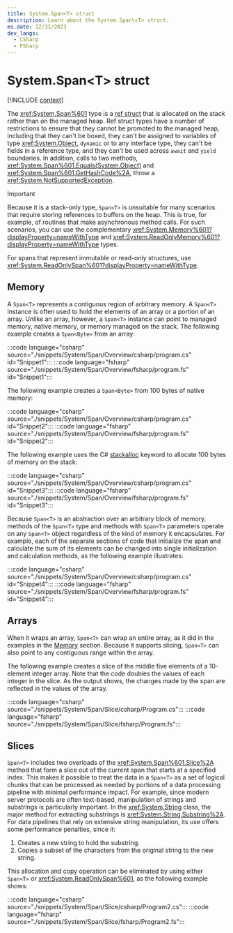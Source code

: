 ```yaml
---
title: System.Span<T> struct
description: Learn about the System.Span\<T> struct.
ms.date: 12/31/2023
dev_langs:
  - CSharp
  - FSharp
---
```

# System.Span\<T> struct

[!INCLUDE [context](includes/context.md)]

The <xref:System.Span%601> type is a [ref struct](../../csharp/language-reference/builtin-types/ref-struct.md) that is allocated on the stack rather than on the managed heap. Ref struct types have a number of restrictions to ensure that they cannot be promoted to the managed heap, including that they can't be boxed, they can't be assigned to variables of type <xref:System.Object>, `dynamic` or to any interface type, they can't be fields in a reference type, and they can't be used across `await` and `yield` boundaries. In addition, calls to two methods, <xref:System.Span%601.Equals(System.Object)> and <xref:System.Span%601.GetHashCode%2A>, throw a <xref:System.NotSupportedException>.

> [!IMPORTANT]
> Because it is a stack-only type, `Span<T>` is unsuitable for many scenarios that require storing references to buffers on the heap. This is true, for example, of routines that make asynchronous method calls. For such scenarios, you can use the complementary <xref:System.Memory%601?displayProperty=nameWithType> and <xref:System.ReadOnlyMemory%601?displayProperty=nameWithType> types.

For spans that represent immutable or read-only structures, use <xref:System.ReadOnlySpan%601?displayProperty=nameWithType>.

## Memory

A `Span<T>` represents a contiguous region of arbitrary memory. A `Span<T>` instance is often used to hold the elements of an array or a portion of an array. Unlike an array, however, a `Span<T>` instance can point to managed memory, native memory, or memory managed on the stack. The following example creates a `Span<Byte>` from an array:

:::code language="csharp" source="./snippets/System/Span/Overview/csharp/program.cs" id="Snippet1":::
:::code language="fsharp" source="./snippets/System/Span/Overview/fsharp/program.fs" id="Snippet1":::

The following example creates a `Span<Byte>` from 100 bytes of native memory:

:::code language="csharp" source="./snippets/System/Span/Overview/csharp/program.cs" id="Snippet2":::
:::code language="fsharp" source="./snippets/System/Span/Overview/fsharp/program.fs" id="Snippet2":::

The following example uses the C# [stackalloc](/dotnet/csharp/language-reference/keywords/stackalloc) keyword to allocate 100 bytes of memory on the stack:

:::code language="csharp" source="./snippets/System/Span/Overview/csharp/program.cs" id="Snippet3":::
:::code language="fsharp" source="./snippets/System/Span/Overview/fsharp/program.fs" id="Snippet3":::

Because `Span<T>` is an abstraction over an arbitrary block of memory, methods of the `Span<T>` type and methods with `Span<T>` parameters operate on any `Span<T>` object regardless of the kind of memory it encapsulates. For example, each of the separate sections of code that initialize the span and calculate the sum of its elements can be changed into single initialization and calculation methods, as the following example illustrates:

:::code language="csharp" source="./snippets/System/Span/Overview/csharp/program.cs" id="Snippet4":::
:::code language="fsharp" source="./snippets/System/Span/Overview/fsharp/program.fs" id="Snippet4":::

## Arrays

When it wraps an array, `Span<T>` can wrap an entire array, as it did in the examples in the [Memory](#memory) section. Because it supports slicing, `Span<T>` can also point to any contiguous range within the array.

The following example creates a slice of the middle five elements of a 10-element integer array. Note that the code doubles the values of each integer in the slice. As the output shows, the changes made by the span are reflected in the values of the array.

:::code language="csharp" source="./snippets/System/Span/Slice/csharp/Program.cs":::
:::code language="fsharp" source="./snippets/System/Span/Slice/fsharp/Program.fs":::

## Slices

`Span<T>` includes two overloads of the <xref:System.Span%601.Slice%2A> method that form a slice out of the current span that starts at a specified index. This makes it possible to treat the data in a `Span<T>` as a set of logical chunks that can be processed as needed by portions of a data processing pipeline with minimal performance impact. For example, since modern server protocols are often text-based, manipulation of strings and substrings is particularly important. In the <xref:System.String> class, the major method for extracting substrings is <xref:System.String.Substring%2A>. For data pipelines that rely on extensive string manipulation, its use offers some performance penalties, since it:

1. Creates a new string to hold the substring.
2. Copies a subset of the characters from the original string to the new string.

This allocation and copy operation can be eliminated by using either `Span<T>` or <xref:System.ReadOnlySpan%601>, as the following example shows:

:::code language="csharp" source="./snippets/System/Span/Slice/csharp/Program2.cs":::
:::code language="fsharp" source="./snippets/System/Span/Slice/fsharp/Program2.fs":::
